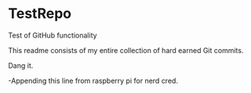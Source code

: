 # TestRepo
Test of GitHub functionality

This readme consists of my entire collection of hard earned Git commits.

Dang it.

-Appending this line from raspberry pi for nerd cred.
